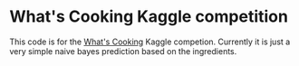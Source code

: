 # What's Cooking Kaggle competition

This code is for the [What's Cooking](https://www.kaggle.com/c/whats-cooking) Kaggle competion. Currently it is just a very simple naive bayes prediction based on the ingredients.
